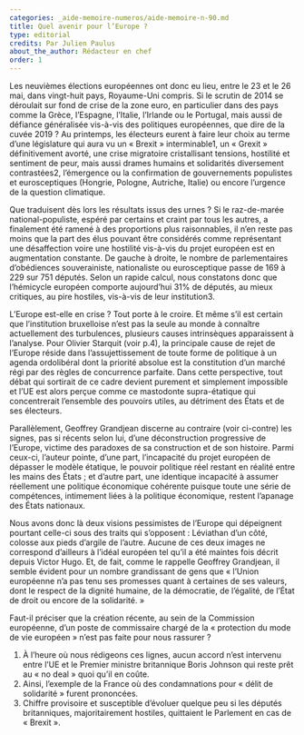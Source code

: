 ```yaml
---
categories: _aide-memoire-numeros/aide-memoire-n-90.md
title: Quel avenir pour l’Europe ?
type: editorial
credits: Par Julien Paulus
about_the_author: Rédacteur en chef
order: 1
---
```


Les neuvièmes élections européennes ont donc eu lieu, entre le 23 et le 26 mai, dans vingt-huit pays, Royaume-Uni compris. Si le scrutin de 2014 se déroulait sur fond de crise de la zone euro, en particulier dans des pays comme la Grèce, l’Espagne, l’Italie, l’Irlande ou le Portugal, mais aussi de défiance généralisée vis-à-vis des politiques européennes, que dire de la cuvée 2019 ? Au printemps, les électeurs eurent à faire leur choix au terme d’une législature qui aura vu un « Brexit » interminable1, un « Grexit » définitivement avorté, une crise migratoire cristallisant tensions, hostilité et sentiment de peur, mais aussi drames humains et solidarités diversement contrastées2, l’émergence ou la confirmation de gouvernements populistes et eurosceptiques (Hongrie, Pologne, Autriche, Italie) ou encore l’urgence de la question climatique.

Que traduisent dès lors les résultats issus des urnes ? Si le raz-de-marée national-populiste, espéré par certains et craint par tous les autres, a finalement été ramené à des proportions plus raisonnables, il n’en reste pas moins que la part des élus pouvant être considérés comme représentant une désaffection voire une hostilité vis-à-vis du projet européen est en augmentation constante. De gauche à droite, le nombre de parlementaires d’obédiences souverainiste, nationaliste ou eurosceptique passe de 169 à 229 sur 751 députés. Selon un rapide calcul, nous constatons donc que l’hémicycle européen comporte aujourd’hui 31% de députés, au mieux critiques, au pire hostiles, vis-à-vis de leur institution3.

L’Europe est-elle en crise ? Tout porte à le croire. Et même s’il est certain que l’institution bruxelloise n’est pas la seule au monde à connaître actuellement des turbulences, plusieurs causes intrinsèques apparaissent à l’analyse. Pour Olivier Starquit (voir p.4), la principale cause de rejet de l’Europe réside dans l’assujettissement de toute forme de politique à un agenda ordolibéral dont la priorité absolue est la constitution d’un marché régi par des règles de concurrence parfaite. Dans cette perspective, tout débat qui sortirait de ce cadre devient purement et simplement impossible et l’UE est alors perçue comme ce mastodonte supra-étatique qui concentrerait l’ensemble des pouvoirs utiles, au détriment des États et de ses électeurs.

Parallèlement, Geoffrey Grandjean discerne au contraire (voir ci-contre) les signes, pas si récents selon lui, d’une déconstruction progressive de l’Europe, victime des paradoxes de sa construction et de son histoire. Parmi ceux-ci, l’auteur pointe, d’une part, l’incapacité du projet européen de dépasser le modèle étatique, le pouvoir politique réel restant en réalité entre les mains des États ; et d’autre part, une identique incapacité à assumer réellement une politique économique cohérente puisque toute une série de compétences, intimement liées à la politique économique, restent l’apanage des États nationaux.    

Nous avons donc là deux visions pessimistes de l’Europe qui dépeignent pourtant celle-ci sous des traits qui s’opposent : Léviathan d’un côté, colosse aux pieds d’argile de l’autre. Aucune de ces deux images ne correspond d’ailleurs à l’idéal européen tel qu’il a été maintes fois décrit depuis Victor Hugo. Et, de fait, comme le rappelle Geoffrey Grandjean, il semble évident pour un nombre grandissant de gens que « l’Union européenne n’a pas tenu ses promesses quant à certaines de ses valeurs, dont le respect de la dignité humaine, de la démocratie, de l’égalité, de l’État de droit ou encore de la solidarité. »

Faut-il préciser que la création récente, au sein de la Commission européenne, d’un poste de commissaire chargé de la « protection du mode de vie européen » n’est pas faite pour nous rassurer ? 

1. À l’heure où nous rédigeons ces lignes, aucun accord n’est intervenu entre l’UE et le Premier ministre britannique Boris Johnson qui reste prêt au « no deal » quoi qu’il en coûte.
2. Ainsi, l’exemple de la France où des condamnations pour « délit de solidarité » furent prononcées.
3. Chiffre provisoire et susceptible d’évoluer quelque peu si les députés britanniques, majoritairement hostiles, quittaient le Parlement en cas de « Brexit ».
